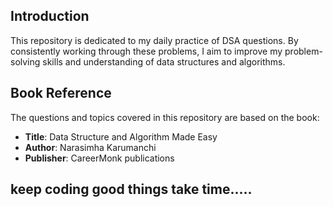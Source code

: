 
## Introduction

This repository is dedicated to my daily practice of DSA questions. By consistently working through these problems, I aim to improve my problem-solving skills and understanding of data structures and algorithms.

## Book Reference

The questions and topics covered in this repository are based on the book:
- **Title**: Data Structure and Algorithm Made Easy
- **Author**: Narasimha Karumanchi
- **Publisher**: CareerMonk publications


## keep coding good things take time.....

